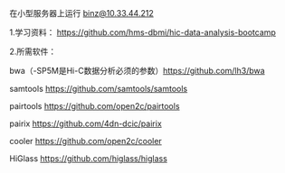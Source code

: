 在小型服务器上运行 binz@10.33.44.212

1.学习资料： https://github.com/hms-dbmi/hic-data-analysis-bootcamp

2.所需软件：

bwa（-SP5M是Hi-C数据分析必须的参数）https://github.com/lh3/bwa

samtools https://github.com/samtools/samtools
           
pairtools https://github.com/open2c/pairtools
           
pairix https://github.com/4dn-dcic/pairix
           
cooler https://github.com/open2c/cooler

HiGlass https://github.com/higlass/higlass

